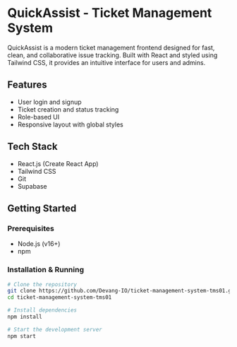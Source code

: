# QuickAssist - Ticket Management System

QuickAssist is a modern ticket management frontend designed for fast, clean, and collaborative issue tracking. Built with React and styled using Tailwind CSS, it provides an intuitive interface for users and admins.

## Features

- User login and signup
- Ticket creation and status tracking
- Role-based UI
- Responsive layout with global styles

## Tech Stack

- React.js (Create React App)
- Tailwind CSS
- Git
- Supabase

## Getting Started

### Prerequisites

- Node.js (v16+)
- npm

### Installation & Running

```bash
# Clone the repository
git clone https://github.com/Devang-IO/ticket-management-system-tms01.git
cd ticket-management-system-tms01

# Install dependencies
npm install

# Start the development server
npm start
